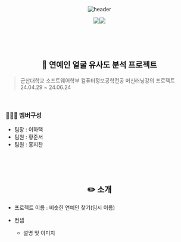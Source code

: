 <div align="center">
 
![header](https://capsule-render.vercel.app/api?type=wave&color=auto&height=300&section=header&text=연예인얼굴유사도%20)

 
<img src="https://img.shields.io/badge/Unity-000000?style=flat-square&logo=unity&logoColor=white"/><img src="https://img.shields.io/badge/C sharp-512BD4?style=flat-square&logo=csharp&logoColor=white"/>

</div>

<br>
<br>
<br>


<div align="center">
 
## 🎤 **연예인 얼굴 유사도 분석 프로젝트**
 
</div>

> 군산대학교 소프트웨어학부 컴퓨터정보공학전공
> 머신러닝강의 프로젝트
> 24.04.29 ~ 24.06.24

<br>

### 👨‍👨‍👦 **멤버구성**

- 팀장 : 이하택
- 팀원 : 황준서
- 팀원 : 홍지찬

<br>
<br>
<br>

<div align="center">
 
## ✏️ **소개**
 
</div>

- 프로젝트 이름 : 비슷한 연예인 찾기(임시 이름)

- 컨셉
  - 설명 및 이미지

</div>

<br>
<br>
<br>
